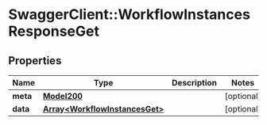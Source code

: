 # SwaggerClient::WorkflowInstancesResponseGet

## Properties
Name | Type | Description | Notes
------------ | ------------- | ------------- | -------------
**meta** | [**Model200**](Model200.md) |  | [optional] 
**data** | [**Array&lt;WorkflowInstancesGet&gt;**](WorkflowInstancesGet.md) |  | [optional] 

